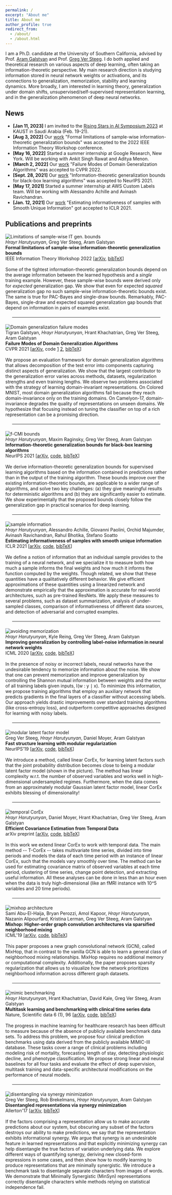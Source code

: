 ```yaml
---
permalink: /
excerpt: "About me"
title: About me
author_profile: true
redirect_from: 
  - /about/
  - /about.html
---
```


<head>
  <link rel="stylesheet" href="/assets/css/custom.css">
</head>

I am a Ph.D. candidate at the University of Southern California, advised by Prof. [Aram Galstyan](https://www.isi.edu/people/galstyan/about) and Prof. [Greg Ver Steeg](https://www.isi.edu/people/gregv/about).
I do both applied and theoretical research on various aspects of deep learning, often taking an information-theoretic perspective.
My main research direction is studying information stored in neural network weights or activations, and its connections to generalization, memorization, stability and learning dynamics.
More broadly, I am interested in learning theory, generalization under domain shifts, unsupervised/self-supervised representation learning, and in the generalization phenomenon of deep neural networks.

[comment]: <> (My secondary research direction is representation learning with the goal of enriching the learned representation with useful properties, such as minimality, disentanglement, modularity, reduced synergy, etc.)
[comment]: <> (More broadly in estimation/approximation of information-theoretic quantities or their alternatives.)


## News
- **\[Jan 11, 2023\]** I am invited to the [Rising Stars in AI Symposium 2023](https://cemse.kaust.edu.sa/ai/aii-symp-2023) at KAUST in Saudi Arabia (Feb. 19-21).
- **\[Aug 3, 2022\]** Our [work](https://arxiv.org/abs/2205.06915) "Formal limitations of sample-wise information-theoretic generalization bounds" was accepted to the 2022 IEEE Information Theory Workshop conference.
- **\[May 16, 2022\]** Started a summer internship at Google Research, New York. Will be working with Ankit Singh Rawat and Aditya Menon.
- **\[March 2, 2022\]** Our [work](https://arxiv.org/abs/2111.13733) "Failure Modes of Domain Generalization Algorithms" was accepted to CVPR 2022.
- **\[Sept. 28, 2021\]** Our [work](https://arxiv.org/abs/2110.01584v2) "Information-theoretic generalization bounds for black-box learning algorithms" was accepted to NeurIPS 2021.
- **\[May 17, 2021\]** Started a summer internship at AWS Custom Labels team. Will be working with Alessandro Achille and Avinash Ravichandran.
- **\[Jan. 12, 2021\]** Our [work](https://arxiv.org/abs/2101.06640) "Estimating informativeness of samples with Smooth Unique Information" got accepted to ICLR 2021.

<!---
- **\[Oct. 20, 2020\]** Received a free NeurIPS 2020 registration by making it to the list of the top 10% of high-scoring reviewers.
- **\[June 3, 2020\]** Our [work](https://arxiv.org/abs/2002.07933) "Improving generalization by controlling label-noise information in neural network weights" got accepted to ICML 2020.
- **\[May 18, 2020\]** Starting a summer internship at AWS Custom Labels team. Going to work with Alessandro Achille, Avinash Ravichandran, and Orchid Majumder!
- **\[Jan. 3, 2020\]** I will be TA-ing CSCI 270: "introduction to algorithms and theory of computing" taught by Prof. [Shahriar Shamsian]&#40;https://viterbi.usc.edu/directory/faculty/Shamsian/Shahriar&#41; this spring.
- **\[Oct. 1, 2019\]** Our [work]&#40;https://drive.google.com/file/d/1e1_yUylRKCQ8hAdhEtUBpAPkxJ7jFD3B/view?usp=sharing&#41; titled "Reducing overfitting by minimizing label information in weights" got accepted to NeurIPS'19 information theory and machine learning workshop.
- **\[Sept. 3, 2019\]** Our [paper]&#40;https://arxiv.org/abs/1706.03353&#41; "Fast structure learning with modular regularization" got accepted to NeurIPS'19 as a spotlight presentation.
- **\[Aug. 15, 2019\]** I will be the teaching assistant of CSCI 670: "advanced analysis of algorithms" taught by Prof. [Shang-Hua Teng]&#40;https://viterbi-web.usc.edu/~shanghua/&#41; this fall.
-->

## Publications and preprints
<div class="paper-image-text-pair">
<img class="paper-image" src="/images/it-bound-limitations.png" alt="Limitations of sample-wise IT gen. bounds">
<div class="paper-text">
  <i>Hrayr Harutyunyan</i>, Greg Ver Steeg, Aram Galstyan
 <br>
  <b>Formal limitations of sample-wise information-theoretic generalization bounds</b>
  <br>
  IEEE Information Theory Workshop 2022 [<a href="https://arxiv.org/abs/2205.06915">arXiv</a>,
  <a href="/files/bibtex/sample-wise-it-bounds.bib" target="_self">bibTeX</a>]
  <br><br>
  <div class="paper-short-summary">
  Some of the tightest information-theoretic generalization bounds depend on the average information between the learned hypothesis and a <i>single</i> training example. However, these sample-wise bounds were derived only for <i>expected</i> generalization gap. We show that even for expected <i>squared</i> generalization gap no such sample-wise information-theoretic bounds exist. The same is true for PAC-Bayes and single-draw bounds. Remarkably, PAC-Bayes, single-draw and expected squared generalization gap bounds that depend on information in pairs of examples exist.
  </div>
</div>
</div>

<hr style="margin: 1.5em">

<div class="paper-image-text-pair">
<img class="paper-image" src="/images/dom-gen.png" alt="Domain generalization failure modes">
<div class="paper-text">
  Tigran Galstyan, <i>Hrayr Harutyunyan</i>, Hrant Khachatrian, Greg Ver Steeg, Aram Galstyan
 <br>
  <b>Failure Modes of Domain Generalization Algorithms</b>
  <br>
  CVPR 2021 [<a href="https://arxiv.org/abs/2111.13733">arXiv</a>,
  code <a href="https://github.com/YerevaNN/dom-gen-failure-modes">1</a> <a href="https://github.com/TigranGalstyan/wilds">2</a>,
  <a href="/files/bibtex/dom-gen.bib" target="_self">bibTeX</a>]
  <br><br>
  <div class="paper-short-summary">
  We propose an evaluation framework for domain generalization algorithms that allows decomposition of the test error into components capturing distinct aspects of generalization. We show that the largest contributor to the generalization error varies across methods, datasets, regularization strengths and even training lengths. We observe two problems associated with the strategy of learning domain-invariant representations. On Colored MNIST, most domain generalization algorithms fail because they reach domain-invariance only on the training domains. On Camelyon-17, domain-invariance degrades the quality of representations on unseen domains. We hypothesize that focusing instead on tuning the classifier on top of a rich representation can be a promising direction.
  </div>
</div>
</div>

<hr style="margin: 1.5em">

<div class="paper-image-text-pair">
<img class="paper-image" src="/images/fcmi.png" alt="f-CMI bounds">
<div class="paper-text">
 <i>Hrayr Harutyunyan</i>, Maxim Raginsky, Greg Ver Steeg, Aram Galstyan
 <br>
  <b>Information-theoretic generalization bounds for black-box learning algorithms</b>
  <br>
  NeurIPS 2021 [<a href="https://arxiv.org/abs/2110.01584">arXiv</a>,
  <a href="https://github.com/hrayrhar/f-CMI">code</a>,
  <a href="/files/bibtex/fcmi.bib" target="_self">bibTeX</a>]
  <br><br>
  <div class="paper-short-summary">
  We derive information-theoretic generalization bounds for supervised learning algorithms based on the information contained in predictions rather than in the output of the training algorithm. These bounds improve over the existing information-theoretic bounds, are applicable to a wider range of algorithms, and solve two key challenges: (a) they give meaningful results for deterministic algorithms and (b) they are significantly easier to estimate. We show experimentally that the proposed bounds closely follow the generalization gap in practical scenarios for deep learning.
  </div>
</div>
</div>

<hr style="margin: 1.5em">

<div class="paper-image-text-pair">
<img class="paper-image" src="/images/sample-info.png" alt="sample information">
<div class="paper-text">
 <i>Hrayr Harutyunyan</i>, Alessandro Achille, Giovanni Paolini, Orchid Majumder, Avinash Ravichandran, Rahul Bhotika, Stefano Soatto
 <br>
  <b>Estimating informativeness of samples with smooth unique information</b>
  <br>
  ICLR 2021 [<a href="https://arxiv.org/abs/2101.06640">arXiv</a>,
  <a href="https://github.com/awslabs/aws-cv-unique-information">code</a>,
  <a href="/files/bibtex/sample-info.bib" target="_self">bibTeX</a>]
  <br><br>
  <div class="paper-short-summary">
  We define a notion of information that an individual sample provides to the training of a neural network, and we specialize it to measure both how much a sample informs the final weights and how much it informs the function computed by the weights.
  Though related, we show that these quantities have a  qualitatively different behavior.
  We give efficient approximations of these quantities using a linearized network and demonstrate empirically that the approximation is accurate for real-world architectures, such as pre-trained ResNets.
  We apply these measures to several problems, such as dataset summarization, analysis of under-sampled classes, comparison of informativeness of different data sources, and detection of adversarial and corrupted examples.
  </div>
</div>
</div>

<hr style="margin: 1.5em">

<div class="paper-image-text-pair">
<img class="paper-image" src="/images/limit.png" alt="avoiding memorization">
<div class="paper-text">
  <i>Hrayr Harutyunyan</i>, Kyle Reing, Greg Ver Steeg, Aram Galstyan
  <br>
  <b>Improving generalization by controlling label-noise information in neural network weights</b>
  <br>
  ICML 2020 [<a href="https://arxiv.org/abs/2002.07933">arXiv</a>,
  <a href="https://github.com/hrayrhar/limit-label-memorization">code</a>,
  <a href="/files/bibtex/limit.bib" target="_self">bibTeX</a>]
  <br><br>
  <div class="paper-short-summary">
  In the presence of noisy or incorrect labels, neural networks have the undesirable tendency to memorize information about the noise.
  We show that one can prevent memorization and improve generalization by controlling the Shannon mutual information between weights and the vector of all training labels given inputs, I(w : y ∣ x).
  To minimize this information, we propose training algorithms that employ an auxiliary network that predicts gradients in the final layers of a classifier without accessing labels.
  Our approach yields drastic improvements over standard training algorithms (like cross-entropy
  loss), and outperform competitive approaches designed for learning with noisy labels.
  </div>
</div>
</div>

<hr style="margin: 1.5em">

<div class="paper-image-text-pair">
<img class="paper-image" src="/images/modular.png" alt="modular latent factor model">
<div class="paper-text">
  Greg Ver Steeg, <i>Hrayr Harutyunyan</i>, Daniel Moyer, Aram Galstyan
  <br>
  <b>Fast structure learning with modular regularization</b>
  <br>
  NeurIPS'19 [<a href="https://arxiv.org/abs/1905.13276">arXiv</a>,
  <a href="https://github.com/Harhro94/T-CorEx">code</a>,
  <a href="/files/bibtex/linearcorex.bib" target="_self">bibTeX</a>]
  <br><br>
  <div class="paper-short-summary">
  We introduce a method, called linear CorEx, for learning latent factors such that the joint probability distribution
  becomes close to being a modular latent factor model (shown in the picture).
  The method has linear complexity w.r.t. the number of observed variables and works 
  well in high-dimensional undersampled regimes.
  Furthermore, when the data comes from an approximately modular Gaussian latent factor model,
  linear CorEx exhibits blessing of dimensionality!
  </div>
</div>
</div>

<hr style="margin: 1.5em">

<div class="paper-image-text-pair">
<img class="paper-image" src="/images/tcorex.png" alt="temporal CorEx">
<div class="paper-text">
  <i>Hrayr Harutyunyan</i>, Daniel Moyer, Hrant Khachatrian, Greg Ver Steeg, Aram Galstyan  
  <br>
  <b>Efficient Covariance Estimation from Temporal Data</b>
  <br>
  arXiv preprint [<a href="https://arxiv.org/abs/1905.13276">arXiv</a>,
  <a href="https://github.com/Harhro94/T-CorEx">code</a>,
  <a href="/files/bibtex/tcorex.bib" target="_self">bibTeX</a>]
  <br><br>
  <div class="paper-short-summary">
  In this work we extend linear CorEx to work with temporal data.
  The main method -- T-CorEx --  takes multivariate time series, divided into time periods and 
  models the data of each time period with an instance of linear CorEx, such that the models
  vary smoothly over time.
  The method can be used for estimating covariance matrix of observed variables at each time period, clustering of time
  series, change point detection, and extracting useful information.
  All these analyses can be done in less than an hour even when the data is truly high-dimensional 
  (like an fMRI instance with 10^5 variables and 20 time periods).
  </div>
</div>
</div>

<hr style="margin: 1.5em">

<div class="paper-image-text-pair">
<img class="paper-image" src="/images/mixhop.png" alt="mixhop architecture">
<div class="paper-text">
  Sami Abu-El-Haija, Bryan Perozzi, Amol Kapoor, <i>Hrayr Harutyunyan</i>, Nazanin Alipourfard, Kristina Lerman, Greg Ver Steeg, Aram Galstyan
  <br>
  <b>Mixhop: Higher-order graph convolution architectures via sparsified neighborhood mixing</b>
  <br>
  ICML'19 [<a href="https://arxiv.org/abs/1905.00067">arXiv</a>,
  <a href="https://github.com/samihaija/mixhop">code</a>,
  <a href="/files/bibtex/mixhop.bib" target="_self">bibTeX</a>]
  <br><br>
  <div class="paper-short-summary">
  This paper proposes a new graph convolutional network (GCN), called MixHop, that in contrast to the vanilla GCN
  is able to learn a general class of neighborhood mixing relationships.
  MixHop requires no additional memory or computational complexity.
  Additionally, the paper proposes sparsity regularization that allows us
  to visualize how the network prioritizes neighborhood information across different graph datasets.
  </div>
</div>
</div>

<hr style="margin: 1.5em">

<div class="paper-image-text-pair">
<img class="paper-image" src="/images/mimic.png" alt="mimic benchmarking">
<div class="paper-text">
  <i>Hrayr Harutyunyan</i>, Hrant Khachatrian, David Kale, Greg Ver Steeg, Aram Galstyan 
  <br>
  <b>Multitask learning and benchmarking with clinical time series data</b>
  <br>
  Nature, Scientific data 6 (1), 96 [<a href="https://arxiv.org/abs/1703.07771">arXiv</a>,
  <a href="https://github.com/YerevaNN/mimic3-benchmarks">code</a>,
  <a href="/files/bibtex/mimic.bib" target="_self">bibTeX</a>]
  <br><br>
  <div class="paper-short-summary">
  The progress in machine learning for healthcare research has been difficult to measure because of the absence of publicly available benchmark data sets.
  To address this problem, we propose four clinical prediction benchmarks using data derived from the publicly available MIMIC-III database.
  These tasks cover a range of clinical problems including modeling risk of mortality, forecasting length of stay, detecting physiologic decline, and phenotype classification.
  We propose strong linear and neural baselines for all four tasks and evaluate the effect of deep supervision, multitask training and data-specific architectural modifications on the performance of neural models.
  </div>
</div>
</div>

<hr style="margin: 1.5em">

<div class="paper-image-text-pair">
<img class="paper-image" src="/images/synergy.png" alt="disentangling via synergy minimization">
<div class="paper-text">
  Greg Ver Steeg, Rob Brekelmans, <i>Hrayr Harutyunyan</i>, Aram Galstyan 
  <br>
  <b>Disentangled representations via synergy minimization</b>
  <br>
  Allerton'17 [<a href="https://arxiv.org/abs/1710.03839">arXiv</a>,
  <a href="/files/bibtex/synergy.bib" target="_self">bibTeX</a>]
  <br><br>
  <div class="paper-short-summary">
  If the factors comprising a representation allow us to make accurate predictions about our system, 
  but obscuring any subset of the factors destroys our ability to make predictions, we say that the 
  representation exhibits informational synergy. We argue that synergy is an undesirable feature in 
  learned representations and that explicitly minimizing synergy can help disentangle the true factors 
  of variation underlying data. We explore different ways of quantifying synergy, deriving new 
  closed-form expressions in some cases, and then show how to modify learning to produce representations 
  that are minimally synergistic. We introduce a benchmark task to disentangle separate characters from images 
  of words. We demonstrate that Minimally Synergistic (MinSyn) representations correctly disentangle characters while 
  methods relying on statistical independence fail.
  </div>
</div>
</div>
